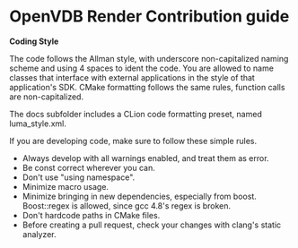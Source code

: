 # OpenVDB Render Contribution guide

**Coding Style**

The code follows the Allman style, with underscore non-capitalized naming scheme and using 4 spaces to ident the code. You are allowed to name classes that interface with external applications in the style of that application's SDK. CMake formatting follows the same rules, function calls are non-capitalized.

The docs subfolder includes a CLion code formatting preset, named luma_style.xml.

If you are developing code, make sure to follow these simple rules.

-   Always develop with all warnings enabled, and treat them as error.
-   Be const correct wherever you can.
-   Don't use "using namespace".
-   Minimize macro usage.
-   Minimize bringing in new dependencies, especially from boost. Boost::regex is allowed, since gcc 4.8's regex is broken.
-   Don't hardcode paths in CMake files.
-   Before creating a pull request, check your changes with clang's static analyzer.
